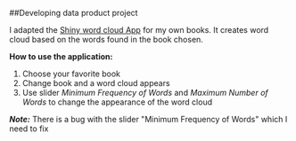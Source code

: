 ##Developing data product project

I adapted the [Shiny word cloud App](http://shiny.rstudio.com/gallery/word-cloud.html) for my own books. It creates word cloud based on the words found in the book chosen.

**How to use the application:**

1. Choose your favorite book
2. Change book and a word cloud appears
3. Use slider *Minimum Frequency of Words* and *Maximum Number of Words* to change the appearance of the word cloud

***Note:*** There is a bug with the slider "Minimum Frequency of Words" which I need to fix

